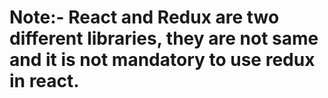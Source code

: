 # Note:- React and Redux are two different libraries, they are not same and it is not mandatory to use redux in react.